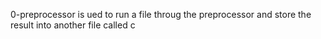 0-preprocessor is ued to run a file throug the preprocessor and store the result into another file called c
